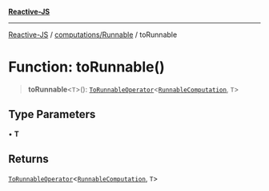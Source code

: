 [**Reactive-JS**](../../../README.md)

***

[Reactive-JS](../../../README.md) / [computations/Runnable](../README.md) / toRunnable

# Function: toRunnable()

> **toRunnable**\<`T`\>(): [`ToRunnableOperator`](../../type-aliases/ToRunnableOperator.md)\<[`RunnableComputation`](../interfaces/RunnableComputation.md), `T`\>

## Type Parameters

• **T**

## Returns

[`ToRunnableOperator`](../../type-aliases/ToRunnableOperator.md)\<[`RunnableComputation`](../interfaces/RunnableComputation.md), `T`\>
